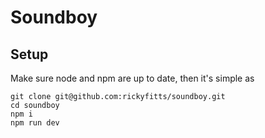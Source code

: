 # Soundboy

## Setup

Make sure node and npm are up to date, then it's simple as

```shell
git clone git@github.com:rickyfitts/soundboy.git
cd soundboy
npm i
npm run dev
```
